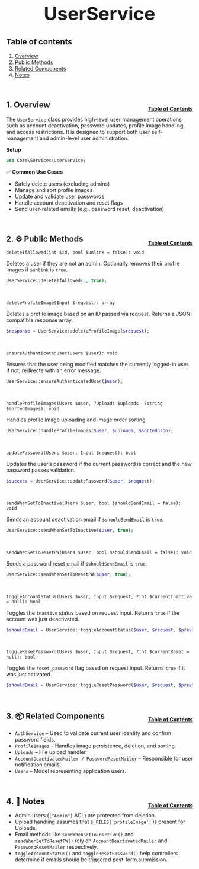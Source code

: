 <h1 style="font-size: 50px; text-align: center;">UserService</h1>

## Table of contents
1. [Overview](#overview)
2. [Public Methods](#public-methods)
3. [Related Components](#related-components)
4. [Notes](#notes)

<br>

## 1. Overview <a id="overview"></a><span style="float: right; font-size: 14px; padding-top: 15px;">[Table of Contents](#table-of-contents)</span>
The `UserService` class provides high-level user management operations such as account deactivation, password updates, profile image handling, and access restrictions. It is designed to support both user self-management and admin-level user administration.

**Setup**
```php
use Core\Services\UserService;
```

✅ **Common Use Cases**
- Safely delete users (excluding admins)
- Manage and sort profile images
- Update and validate user passwords
- Handle account deactivation and reset flags
- Send user-related emails (e.g., password reset, deactivation)

<br>

## 2. ⚙️ Public Methods <a id="public-methods"></a><span style="float: right; font-size: 14px; padding-top: 15px;">[Table of Contents](#table-of-contents)</span>
`deleteIfAllowed(int $id, bool $unlink = false): void`

Deletes a user if they are not an admin. Optionally removes their profile images if `$unlink` is `true`.
```php
UserService::deleteIfAllowed(5, true);
```

<br>

`deleteProfileImage(Input $request): array`

Deletes a profile image based on an ID passed via request. Returns a JSON-compatible response array.
```php
$response = UserService::deleteProfileImage($request);
```

<br>

`ensureAuthenticatedUser(Users $user): void`

Ensures that the user being modified matches the currently logged-in user. If not, redirects with an error message.
```php
UserService::ensureAuthenticatedUser($user);
```

<br>

`handleProfileImages(Users $user, ?Uploads $uploads, ?string $sortedImages): void`

Handles profile image uploading and image order sorting.
```php
UserService::handleProfileImages($user, $uploads, $sortedJson);
```

<br>

`updatePassword(Users $user, Input $request): bool`

Updates the user’s password if the current password is correct and the new password passes validation.
```php
$success = UserService::updatePassword($user, $request);
```

<br>

`sendWhenSetToInactive(Users $user, bool $shouldSendEmail = false): void`

Sends an account deactivation email if `$shouldSendEmail` is `true`.
```php
UserService::sendWhenSetToInactive($user, true);
```

<br>

`sendWhenSetToResetPW(Users $user, bool $shouldSendEmail = false): void`

Sends a password reset email if `$shouldSendEmail` is `true`.
```php
UserService::sendWhenSetToResetPW($user, true);
```

<br>

`toggleAccountStatus(Users $user, Input $request, ?int $currentInactive = null): bool`

Toggles the `inactive` status based on request input. Returns `true` if the account was just deactivated.
```php
$shouldEmail = UserService::toggleAccountStatus($user, $request, $previousInactive);
```

<br>

`toggleResetPassword(Users $user, Input $request, ?int $currentReset = null): bool`

Toggles the `reset_password` flag based on request input. Returns `true` if it was just activated.
```php
$shouldEmail = UserService::toggleResetPassword($user, $request, $previousReset);
```

<br>

## 3. 📦 Related Components<a id="related-components"></a><span style="float: right; font-size: 14px; padding-top: 15px;">[Table of Contents](#table-of-contents)</span>
- `AuthService` – Used to validate current user identity and confirm password fields.
- `ProfileImages` – Handles image persistence, deletion, and sorting.
- `Uploads` – File upload handler.
- `AccountDeactivatedMailer / PasswordResetMailer` – Responsible for user notification emails.
- `Users` – Model representing application users.

<br>

## 4. 🧠 Notes <a id="notes"></a><span style="float: right; font-size: 14px; padding-top: 15px;">[Table of Contents](#table-of-contents)</span>
- Admin users (`["Admin"]` ACL) are protected from deletion.
- Upload handling assumes that `$_FILES['profileImage']` is present for Uploads.
- Email methods like `sendWhenSetToInactive()` and `sendWhenSetToResetPW()` rely on `AccountDeactivatedMailer` and `PasswordResetMailer` respectively.
- `toggleAccountStatus()` and `toggleResetPassword()` help controllers determine if emails should be triggered post-form submission.
